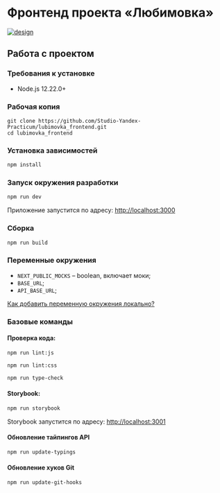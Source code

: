 # Фронтенд проекта «Любимовка»

[![design](https://img.shields.io/badge/%D0%BC%D0%B0%D0%BA%D0%B5%D1%82-fligma-green)](https://www.figma.com/file/zpyHTGb3aKiAbpJJoIVqQ2/lubimovka?node-id=422%3A4070)

## Работа с проектом

### Требования к установке

- Node.js 12.22.0+

### Рабочая копия

```
git clone https://github.com/Studio-Yandex-Practicum/lubimovka_frontend.git
cd lubimovka_frontend
```

### Установка зависимостей

```bash
npm install
```

### Запуск окружения разработки

```bash
npm run dev
```
Приложение запустится по адресу: [http://localhost:3000](http://localhost:3000)

### Сборка

```bash
npm run build
```

### Переменные окружения

- `NEXT_PUBLIC_MOCKS` – boolean, включает моки;
- `BASE_URL`;
- `API_BASE_URL`;

[Как добавить переменную окружения локально?](https://nextjs.org/docs/basic-features/environment-variables)

### Базовые команды

#### Проверка кода:

```bash
npm run lint:js
```

```bash
npm run lint:css
```

```bash
npm run type-check
```

#### Storybook:

```bash
npm run storybook
```
Storybook запустится по адресу: [http://localhost:3001](http://localhost:3001)

#### Обновление тайпингов API

```bash
npm run update-typings
```

#### Обновление хуков Git

```bash
npm run update-git-hooks
```
